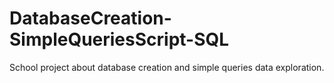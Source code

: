# DatabaseCreation-SimpleQueriesScript-SQL

School project about database creation and simple queries data exploration.

